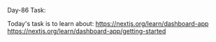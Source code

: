 Day-86 Task:

Today's task is to learn about:
https://nextjs.org/learn/dashboard-app
https://nextjs.org/learn/dashboard-app/getting-started